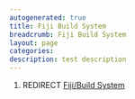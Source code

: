 ```yaml
---
autogenerated: true
title: Fiji Build System
breadcrumb: Fiji Build System
layout: page
categories: 
description: test description
---
```


1.  REDIRECT [Fiji/Build System](Fiji_Build_System)
